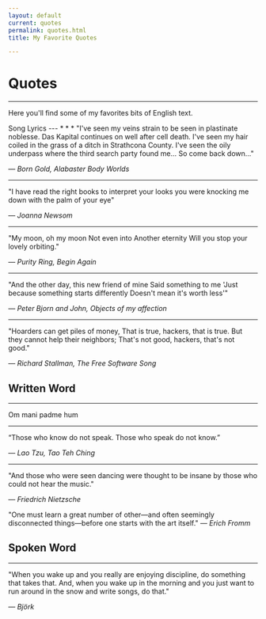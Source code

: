 ```yaml
---
layout: default
current: quotes
permalink: quotes.html
title: My Favorite Quotes

---
```


<div class="special jumbotron">
  <div class="container">
    <h1>Quotes</h1>
    <hr>
    <p>Here you'll find some of my favorites bits of English text.</p>

    
  </div>

<div class="container">

<div markdown="1">
Song Lyrics
---
* * *
"I've seen my veins strain to be seen in plastinate noblesse.
Das Kapital continues on well after cell death.
I've seen my hair coiled in the grass of a ditch in Strathcona County.
I've seen the oily underpass where the third search party found me...
So come back down..."

― *Born Gold, Alabaster Body Worlds*
* * *
"I have read the right books 
to interpret your looks 
you were knocking me down 
with the palm of your eye"

― *Joanna Newsom*
* * *
"My moon, oh my moon
Not even into
Another eternity
Will you stop your lovely orbiting."

― *Purity Ring, Begin Again*
* * *
"And the other day, this new friend of mine
Said something to me
'Just because something starts differently
Doesn't mean it's worth less'"

― *Peter Bjorn and John, Objects of my affection*
* * *
"Hoarders can get piles of money,
That is true, hackers, that is true.
But they cannot help their neighbors;
That's not good, hackers, that's not good."

― *Richard Stallman, The Free Software Song*

Written Word
---
* * *
Om mani padme hum
* * * 
“Those who know do not speak. Those who speak do not know.” 

― *Lao Tzu, Tao Teh Ching*
* * *
"And those who were seen dancing were thought to be insane by those who could not hear the music."

― *Friedrich Nietzsche*

"One must learn a great number of other—and often seemingly disconnected things—before one starts with the art itself."
― *Erich Fromm*

Spoken Word
---
* * *
"When you wake up and you really are enjoying discipline, do something that takes that. And, when you wake up in the morning and you just want to run around in the snow and write songs, do that."

― *Björk*
</div>

</div>
</div>


